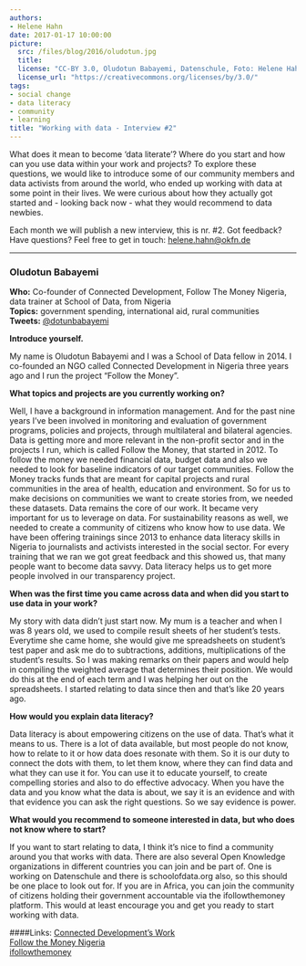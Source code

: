 ```yaml
---
authors: 
- Helene Hahn
date: 2017-01-17 10:00:00
picture:
  src: /files/blog/2016/oludotun.jpg
  title: 
  license: "CC-BY 3.0, Oludotun Babayemi, Datenschule, Foto: Helene Hahn"
  license_url: "https://creativecommons.org/licenses/by/3.0/"
tags:
- social change
- data literacy
- community
- learning
title: "Working with data - Interview #2"
--- 
```

What does it mean to become ‘data literate’? Where do you start and how can you use data within your work and projects? To explore these questions, we would like to introduce some of our community members and data activists from around the world, who ended up working with data at some point in their lives. We were curious about how they actually got started and - looking back now - what they would recommend to data newbies. 

Each month we will publish a new interview, this is nr. #2. Got feedback? Have questions? Feel free to get in touch: [helene.hahn@okfn.de](helene.hahn@okfn.de)

---

### Oludotun Babayemi
**Who:** Co-founder of Connected Development, Follow The Money Nigeria, data trainer at School of Data, from Nigeria <br/>
**Topics:** government spending, international aid, rural communities <br/>
**Tweets:** [@dotunbabayemi](https://twitter.com/dotunbabayemi?lang=de)

**Introduce yourself.**

My name is Oludotun Babayemi and I was a School of Data fellow in 2014. I co-founded an NGO called Connected Development in Nigeria three years ago and I run the project “Follow the Money”. 

**What topics and projects are you currently working on?** 

Well, I have a background in information management. And for the past nine years I’ve been involved in monitoring and evaluation of government programs, policies and projects, through multilateral and bilateral agencies. Data is getting more and more relevant in the non-profit sector and in the projects I run, which is called Follow the Money, that started in 2012. To follow the money we needed financial data, budget data and also we needed to look for baseline indicators of our target communities. Follow the Money tracks funds that are meant for capital projects and rural communities in the area of health, education and environment. So for us to make decisions on communities we want to create stories from, we needed these datasets. Data remains the core of our work. It became very important for us to leverage on data. For sustainability reasons as well, we needed to create a community of citizens who know how to use data. We have been offering trainings since 2013 to enhance data literacy skills in Nigeria to journalists and activists interested in the social sector. For every training that we ran we got great feedback and this showed us, that many people want to become data savvy. Data literacy helps us to get more people involved in our transparency project. 

**When was the first time you came across data and when did you start to use data in your work?**

My story with data didn’t just start now. My mum is a teacher and when I was  8 years old, we used to compile result sheets of her student’s tests. Everytime she came home, she would give me spreadsheets on student’s test paper and ask me do to subtractions, additions, multiplications of the student’s results. So I was making remarks on their papers and would help in compiling the weighted average that determines their position. We would do this at the end of each term and I was helping her out on the spreadsheets. I started relating to data since then and that’s like 20 years ago. 

**How would you explain data literacy?**

Data literacy is about empowering citizens on the use of data. That’s what it means to us. There is a lot of data available, but most people do not know, how to relate to it or how data does resonate with them. So it is our duty to connect the dots with them, to let them know, where they can find data and what they can use it for. You can use it to educate yourself, to create compelling stories and also to do effective advocacy. When you have the data and you know what the data is about, we say it is an evidence and with that evidence you can ask the right questions. So we say evidence is power. 

**What would you recommend to someone interested in data, but who does not know where to start?**

If you want to start relating to data, I think it’s nice to find a community around you that works with data. There are also several Open Knowledge organizations in different countries you can join and be part of. One is working on Datenschule and there is schoolofdata.org also, so this should be one place to look out for. If you are in Africa, you can join the community of citizens holding their government accountable via the ifollowthemoney platform. This would at least encourage you and get you ready to start working with data. 

####Links:
[Connected Development’s Work](http://connecteddevelopment.org/)<br/>
[Follow the Money Nigeria](http://followthemoneyng.org/)<br/>
[ifollowthemoney](http://ifollowthemoney.org)